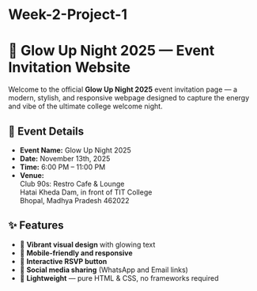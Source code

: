 # Week-2-Project-1
# 🌟 Glow Up Night 2025 — Event Invitation Website

Welcome to the official **Glow Up Night 2025** event invitation page — a modern, stylish, and responsive webpage designed to capture the energy and vibe of the ultimate college welcome night.

## 📌 Event Details

- **Event Name:** Glow Up Night 2025  
- **Date:** November 13th, 2025  
- **Time:** 6:00 PM – 11:00 PM  
- **Venue:**  
  Club 90s: Restro Cafe & Lounge  
  Hatai Kheda Dam, in front of TIT College  
  Bhopal, Madhya Pradesh 462022

## ✨ Features

- 🎨 **Vibrant visual design** with glowing text
- 📱 **Mobile-friendly and responsive**
- 💬 **Interactive RSVP button** 
- 🔗 **Social media sharing** (WhatsApp and Email links)
- 💾 **Lightweight** — pure HTML & CSS, no frameworks required
